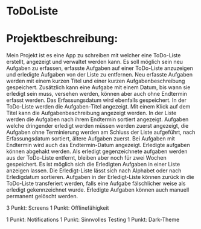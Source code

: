 # ToDoListe
# Projektbeschreibung: 

Mein Projekt ist es eine App zu schreiben mit welcher eine ToDo-Liste erstellt, angezeigt und verwaltet werden kann.
Es soll möglich sein neu Aufgaben zu erfassen, erfasste Aufgaben auf einer ToDo-Liste anzuzeigen und erledigte Aufgaben von der Liste zu entfernen. 
Neu erfasste Aufgaben werden mit einem kurzen Titel und einer kurzen Aufgabenbeschreibung gespeichert. Zusätzlich kann eine Aufgabe mit einem Datum, bis wann sie erledigt sein muss, versehen werden, können aber auch ohne Endtermin erfasst werden. Das Erfassungsdatum wird ebenfalls gespeichert. 
In der ToDo-Liste werden die Aufgaben-Titel angezeigt. Mit einem Klick auf dem Titel kann die Aufgabenbeschreibung angezeigt werden. In der Liste werden die Aufgaben nach ihrem Endtermin sortiert angezeigt. Aufgaben welche dringender erledigt werden müssen werden zuerst angezeigt, die Aufgaben ohne Terminierung werden am Schluss der Liste aufgeführt, nach Erfassungsdatum sortiert, ältere Aufgaben zuerst. Bei Aufgaben mit Endtermin wird auch das Endtermin-Datum angezeigt. Erledigte aufgaben können abgehakt werden. 
 Als erledigt gegenzeichnete aufgaben werden aus der ToDo-Liste entfernt, bleiben aber noch für zwei Wochen gespeichert. Es ist möglich sich die Erledigten Aufgaben in einer Liste anzeigen lassen. Die Erledigt-Liste lässt sich nach Alphabet oder nach Erledigdatum sortieren. Aufgaben in der Erledigt-Liste können zurück in die ToDo-Liste transferiert werden, falls eine Aufgabe fälschlicher weise als erledigt gekennzeichnet wurde. Erledigte Aufgaben können auch manuell permanent gelöscht werden.

3 Punkt: Screens
1 Punkt: Offlinefähigkeit

1 Punkt: Notifications
1 Punkt: Sinnvolles Testing
1 Punkt: Dark-Theme
